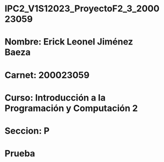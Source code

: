 # IPC2_V1S12023_ProyectoF2_3_200023059

# Nombre: Erick Leonel Jiménez Baeza
# Carnet: 200023059
# Curso: Introducción a la Programación y Computación 2
# Seccion: P
# Prueba